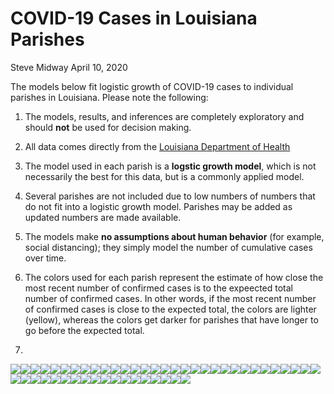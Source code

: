 COVID-19 Cases in Louisiana Parishes
================
Steve Midway
April 10, 2020

The models below fit logistic growth of COVID-19 cases to individual
parishes in Louisiana. Please note the following:

1.  The models, results, and inferences are completely exploratory and
    should **not** be used for decision making.

2.  All data comes directly from the [Louisiana Department of
    Health](http://ldh.la.gov/coronavirus/)

3.  The model used in each parish is a **logstic growth model**, which
    is not necessarily the best for this data, but is a commonly applied
    model.

4.  Several parishes are not included due to low numbers of numbers that
    do not fit into a logistic growth model. Parishes may be added as
    updated numbers are made available.

5.  The models make **no assumptions about human behavior** (for
    example, social distancing); they simply model the number of
    cumulative cases over time.

6.  The colors used for each parish represent the estimate of how close
    the most recent number of confirmed cases is to the expeected total
    number of confirmed cases. In other words, if the most recent number
    of confirmed cases is close to the expected total, the colors are
    lighter (yellow), whereas the colors get darker for parishes that
    have longer to go before the expected
total.

7.  
![](COVID_files/figure-gfm/unnamed-chunk-1-1.png)<!-- -->![](COVID_files/figure-gfm/unnamed-chunk-1-2.png)<!-- -->![](COVID_files/figure-gfm/unnamed-chunk-1-3.png)<!-- -->![](COVID_files/figure-gfm/unnamed-chunk-1-4.png)<!-- -->![](COVID_files/figure-gfm/unnamed-chunk-1-5.png)<!-- -->![](COVID_files/figure-gfm/unnamed-chunk-1-6.png)<!-- -->![](COVID_files/figure-gfm/unnamed-chunk-1-7.png)<!-- -->![](COVID_files/figure-gfm/unnamed-chunk-1-8.png)<!-- -->![](COVID_files/figure-gfm/unnamed-chunk-1-9.png)<!-- -->![](COVID_files/figure-gfm/unnamed-chunk-1-10.png)<!-- -->![](COVID_files/figure-gfm/unnamed-chunk-1-11.png)<!-- -->![](COVID_files/figure-gfm/unnamed-chunk-1-12.png)<!-- -->![](COVID_files/figure-gfm/unnamed-chunk-1-13.png)<!-- -->![](COVID_files/figure-gfm/unnamed-chunk-1-14.png)<!-- -->![](COVID_files/figure-gfm/unnamed-chunk-1-15.png)<!-- -->![](COVID_files/figure-gfm/unnamed-chunk-1-16.png)<!-- -->![](COVID_files/figure-gfm/unnamed-chunk-1-17.png)<!-- -->![](COVID_files/figure-gfm/unnamed-chunk-1-18.png)<!-- -->![](COVID_files/figure-gfm/unnamed-chunk-1-19.png)<!-- -->![](COVID_files/figure-gfm/unnamed-chunk-1-20.png)<!-- -->![](COVID_files/figure-gfm/unnamed-chunk-1-21.png)<!-- -->![](COVID_files/figure-gfm/unnamed-chunk-1-22.png)<!-- -->![](COVID_files/figure-gfm/unnamed-chunk-1-23.png)<!-- -->![](COVID_files/figure-gfm/unnamed-chunk-1-24.png)<!-- -->![](COVID_files/figure-gfm/unnamed-chunk-1-25.png)<!-- -->![](COVID_files/figure-gfm/unnamed-chunk-1-26.png)<!-- -->![](COVID_files/figure-gfm/unnamed-chunk-1-27.png)<!-- -->![](COVID_files/figure-gfm/unnamed-chunk-1-28.png)<!-- -->![](COVID_files/figure-gfm/unnamed-chunk-1-29.png)<!-- -->![](COVID_files/figure-gfm/unnamed-chunk-1-30.png)<!-- -->![](COVID_files/figure-gfm/unnamed-chunk-1-31.png)<!-- -->![](COVID_files/figure-gfm/unnamed-chunk-1-32.png)<!-- -->![](COVID_files/figure-gfm/unnamed-chunk-1-33.png)<!-- -->![](COVID_files/figure-gfm/unnamed-chunk-1-34.png)<!-- -->![](COVID_files/figure-gfm/unnamed-chunk-1-35.png)<!-- -->![](COVID_files/figure-gfm/unnamed-chunk-1-36.png)<!-- -->![](COVID_files/figure-gfm/unnamed-chunk-1-37.png)<!-- -->![](COVID_files/figure-gfm/unnamed-chunk-1-38.png)<!-- -->![](COVID_files/figure-gfm/unnamed-chunk-1-39.png)<!-- -->![](COVID_files/figure-gfm/unnamed-chunk-1-40.png)<!-- -->![](COVID_files/figure-gfm/unnamed-chunk-1-41.png)<!-- -->![](COVID_files/figure-gfm/unnamed-chunk-1-42.png)<!-- -->![](COVID_files/figure-gfm/unnamed-chunk-1-43.png)<!-- -->![](COVID_files/figure-gfm/unnamed-chunk-1-44.png)<!-- -->![](COVID_files/figure-gfm/unnamed-chunk-1-45.png)<!-- -->![](COVID_files/figure-gfm/unnamed-chunk-1-46.png)<!-- -->![](COVID_files/figure-gfm/unnamed-chunk-1-47.png)<!-- -->![](COVID_files/figure-gfm/unnamed-chunk-1-48.png)<!-- -->![](COVID_files/figure-gfm/unnamed-chunk-1-49.png)<!-- -->
